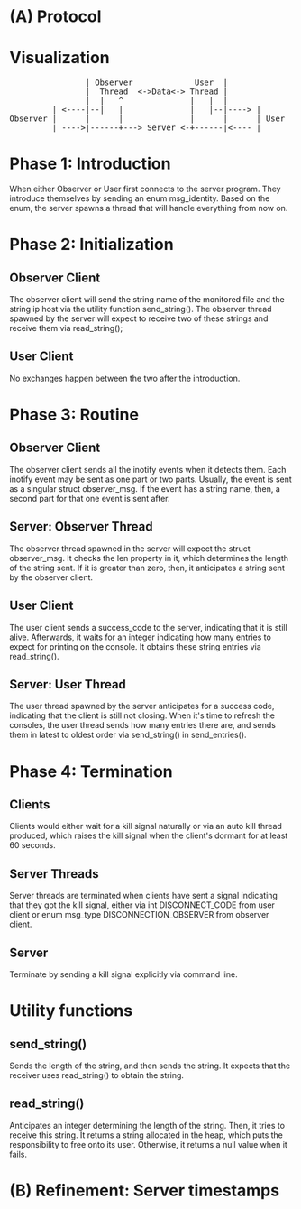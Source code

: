 # (A) Protocol

# Visualization
<pre>
                | Observer             User  |
                |  Thread  <->Data<-> Thread |
                |  |   ^              |   |  |
         | <----|--|   |              |   |--|----> |
Observer |      |      |              |      |      | User
         | ---->|------+---> Server <-+------|<---- |
</pre>


# Phase 1: Introduction
When either Observer or User first connects to the server program. They introduce themselves
by sending an enum msg_identity. Based on the enum, the server spawns a thread that will handle everything from now on.

# Phase 2: Initialization

## Observer Client
The observer client will send the string name of the monitored file and the
string ip host via the utility function send_string(). The observer thread spawned by the server will expect to receive two of these strings and receive them via read_string();

## User Client
No exchanges happen between the two after the introduction.

# Phase 3: Routine

## Observer Client
The observer client sends all the inotify events when it detects them. Each inotify event may be
sent as one part or two parts. Usually, the event is sent as a singular struct observer_msg.
If the event has a string name, then, a second part for that one event is sent after.

## Server: Observer Thread
The observer thread spawned in the server will expect the struct observer_msg. It checks the
len property in it, which determines the length of the string sent. If it is greater than zero,
then, it anticipates a string sent by the observer client.

## User Client
The user client sends a success_code to the server, indicating that it is still alive.
Afterwards, it waits for an integer indicating how many entries to expect for printing
on the console. It obtains these string entries via read_string().

## Server: User Thread
The user thread spawned by the server anticipates for a success code, indicating that the client
is still not closing. When it's time to refresh the consoles, the user thread sends how many
entries there are, and sends them in latest to oldest order via send_string() in send_entries().

# Phase 4: Termination

## Clients
Clients would either wait for a kill signal naturally or via an auto kill thread produced, which
raises the kill signal when the client's dormant for at least 60 seconds.

## Server Threads
Server threads are terminated when clients have sent a signal indicating that they got the kill
signal, either via int DISCONNECT_CODE from user client or enum msg_type DISCONNECTION_OBSERVER
from observer client.

## Server
Terminate by sending a kill signal explicitly via command line.

# Utility functions

## send_string()
Sends the length of the string, and then sends the string. It expects that the receiver uses
read_string() to obtain the string.

## read_string()
Anticipates an integer determining the length of the string. Then, it tries to receive this
string. It returns a string allocated in the heap, which puts the responsibility to free onto
its user. Otherwise, it returns a null value when it fails.

# (B) Refinement: Server timestamps